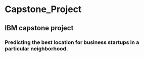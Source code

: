 # Capstone_Project
## IBM capstone project
### Predicting the best location for business startups in a particular neighborhood.

